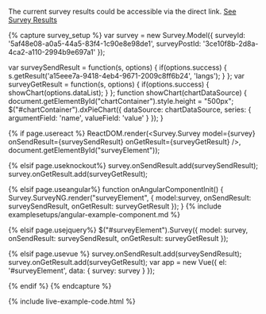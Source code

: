 <div id="chartContainer" style="width:500px;height:0px"></div>
<p> The current survey results could be accessible via the direct link. <a href="http://dxsurvey.com/Results/Survey/5af48e08-a0a5-44a5-83f4-1c90e8e98de1" target="_blank">See Survey Results</a></p>

{% capture survey_setup %}
var survey = new Survey.Model({
        surveyId: '5af48e08-a0a5-44a5-83f4-1c90e8e98de1',
        surveyPostId: '3ce10f8b-2d8a-4ca2-a110-2994b9e697a1'
});

var surveySendResult = function(s, options) {
    if(options.success) {
        s.getResult('a15eee7a-9418-4eb4-9671-2009c8ff6b24', 'langs');
    }
};
var surveyGetResult = function(s, options) {
    if(options.success) {
        showChart(options.dataList);
    }
};
function showChart(chartDataSource) {
    document.getElementById("chartContainer").style.height = "500px";
    $("#chartContainer").dxPieChart({
        dataSource: chartDataSource,
        series: {
            argumentField: 'name',
            valueField: 'value'
        }
    });
}

{% if page.usereact %}
ReactDOM.render(<Survey.Survey model={survey} onSendResult={surveySendResult} onGetResult={surveyGetResult} />, document.getElementById("surveyElement"));

{% elsif page.useknockout%}
survey.onSendResult.add(surveySendResult);
survey.onGetResult.add(surveyGetResult);

{% elsif page.useangular%}
function onAngularComponentInit() {
    Survey.SurveyNG.render("surveyElement", {
        model:survey,
        onSendResult: surveySendResult,
        onGetResult: surveyGetResult
    });
}
{% include examplesetups/angular-example-component.md %}

{% elsif page.usejquery%}
$("#surveyElement").Survey({
    model: survey,
    onSendResult: surveySendResult,
    onGetResult: surveyGetResult
});

{% elsif page.usevue %}
survey.onSendResult.add(surveySendResult);
survey.onGetResult.add(surveyGetResult);
var app = new Vue({ el: '#surveyElement', data: { survey: survey } });

{% endif %}
{% endcapture %}

{% include live-example-code.html %}
